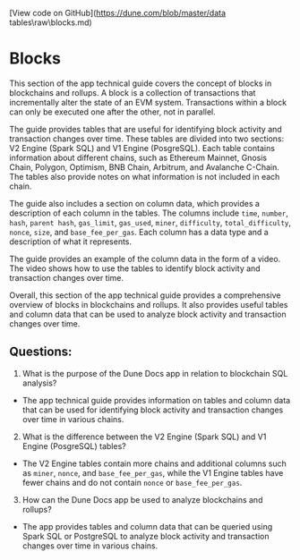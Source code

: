 [View code on GitHub](https://dune.com/blob/master/data tables\raw\blocks.md)

# Blocks

This section of the app technical guide covers the concept of blocks in blockchains and rollups. A block is a collection of transactions that incrementally alter the state of an EVM system. Transactions within a block can only be executed one after the other, not in parallel. 

The guide provides tables that are useful for identifying block activity and transaction changes over time. These tables are divided into two sections: V2 Engine (Spark SQL) and V1 Engine (PosgreSQL). Each table contains information about different chains, such as Ethereum Mainnet, Gnosis Chain, Polygon, Optimism, BNB Chain, Arbitrum, and Avalanche C-Chain. The tables also provide notes on what information is not included in each chain. 

The guide also includes a section on column data, which provides a description of each column in the tables. The columns include `time`, `number`, `hash`, `parent hash`, `gas_limit`, `gas_used`, `miner`, `difficulty`, `total_difficulty`, `nonce`, `size`, and `base_fee_per_gas`. Each column has a data type and a description of what it represents. 

The guide provides an example of the column data in the form of a video. The video shows how to use the tables to identify block activity and transaction changes over time. 

Overall, this section of the app technical guide provides a comprehensive overview of blocks in blockchains and rollups. It also provides useful tables and column data that can be used to analyze block activity and transaction changes over time.
## Questions: 
 1. What is the purpose of the Dune Docs app in relation to blockchain SQL analysis?
- The app technical guide provides information on tables and column data that can be used for identifying block activity and transaction changes over time in various chains.

2. What is the difference between the V2 Engine (Spark SQL) and V1 Engine (PosgreSQL) tables?
- The V2 Engine tables contain more chains and additional columns such as `miner`, `nonce`, and `base_fee_per_gas`, while the V1 Engine tables have fewer chains and do not contain `nonce` or `base_fee_per_gas`.

3. How can the Dune Docs app be used to analyze blockchains and rollups?
- The app provides tables and column data that can be queried using Spark SQL or PostgreSQL to analyze block activity and transaction changes over time in various chains.
